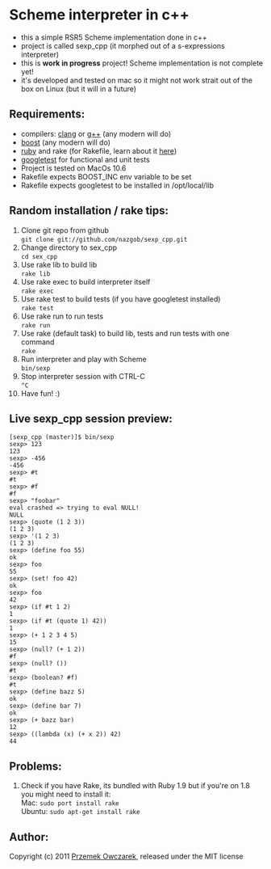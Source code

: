 Scheme interpreter in c++
=========================
* this a simple RSR5 Scheme implementation done in c++  
* project is called sexp_cpp (it morphed out of a s-expressions interpreter)  
* this is **work in progress** project! Scheme implementation is not complete yet!
* it's developed and tested on mac so it might not work strait out of the box on
  Linux (but it will in a future)

Requirements:
------------
- compilers: [clang](http://clang.llvm.org/) or [g++](http://gcc.gnu.org/) (any modern will do)
- [boost](http://www.boost.org/) (any modern will do)
- [ruby](http://www.ruby-lang.org/) and rake (for Rakefile, learn about it
  [here](http://martinfowler.com/articles/rake.html))
- [googletest](http://code.google.com/p/googletest/) for functional and unit tests
- Project is tested on MacOs 10.6  
- Rakefile expects BOOST_INC env variable to be set
- Rakefile expects googletest to be installed in /opt/local/lib

Random installation / rake tips:
-------------------------------
1. Clone git repo from github  
`git clone git://github.com/nazgob/sexp_cpp.git`  
2. Change directory to sex_cpp  
`cd sex_cpp`  
3. Use rake lib to build lib  
`rake lib`
4. Use rake exec to build interpreter itself  
`rake exec`  
5. Use rake test to build tests (if you have googletest installed)  
`rake test`  
6. Use rake run to run tests  
`rake run`  
7. Use rake (default task) to build lib, tests and run tests with one command  
`rake`  
8. Run interpreter and play with Scheme  
`bin/sexp`  
9. Stop interpreter session with CTRL-C  
`^C`  
10. Have fun! :)

Live sexp_cpp session preview:
------------------------------------
    [sexp_cpp (master)]$ bin/sexp 
    sexp> 123
    123
    sexp> -456
    -456
    sexp> #t
    #t
    sexp> #f
    #f
    sexp> "foobar"
    eval crashed => trying to eval NULL!
    NULL
    sexp> (quote (1 2 3))
    (1 2 3)
    sexp> '(1 2 3)
    (1 2 3)
    sexp> (define foo 55)
    ok
    sexp> foo
    55
    sexp> (set! foo 42)
    ok
    sexp> foo
    42
    sexp> (if #t 1 2)
    1
    sexp> (if #t (quote 1) 42))
    1
    sexp> (+ 1 2 3 4 5)
    15
    sexp> (null? (+ 1 2))
    #f
    sexp> (null? ())
    #t
    sexp> (boolean? #f)
    #t
    sexp> (define bazz 5)
    ok
    sexp> (define bar 7)
    ok
    sexp> (+ bazz bar)
    12
    sexp> ((lambda (x) (+ x 2)) 42)
    44


Problems:
---------
1. Check if you have Rake, its bundled with Ruby 1.9 but if you're on 1.8 you
   might need to install it:  
   Mac: `sudo port install rake`  
   Ubuntu: `sudo apt-get install rake`  

Author:
------
Copyright (c) 2011 [Przemek Owczarek](http://twitter.com/powczarek), released under the MIT license

